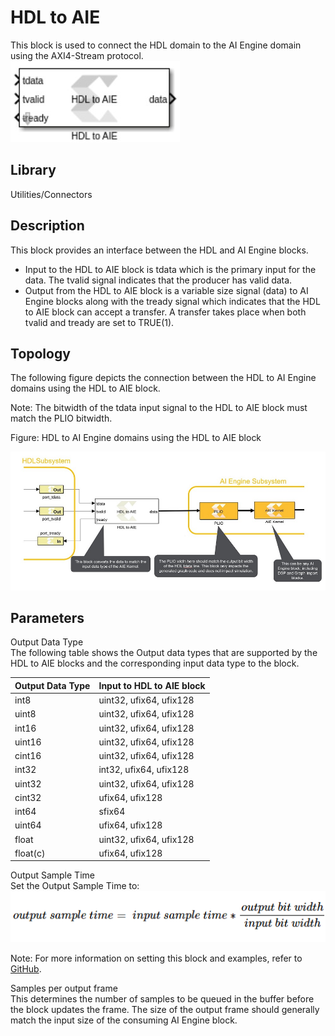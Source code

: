 # HDL to AIE

This block is used to connect the HDL domain to the AI Engine domain
using the AXI4-Stream protocol.  
![](./Images/uhd1647641624300.png)  

## Library

Utilities/Connectors

## Description

This block provides an interface between the HDL and AI Engine blocks.

- Input to the HDL to AIE block is tdata which is the primary input for
  the data. The tvalid signal indicates that the producer has valid
  data.
- Output from the HDL to AIE block is a variable size signal (data) to
  AI Engine blocks along with the tready signal which indicates that the
  HDL to AIE block can accept a transfer. A transfer takes place when
  both tvalid and tready are set to TRUE(1).

## Topology

The following figure depicts the connection between the HDL to AI Engine
domains using the HDL to AIE block.

Note: The bitwidth of the tdata input signal to the HDL to AIE block
must match the PLIO bitwidth.

Figure: HDL to AI Engine domains using the HDL to AIE block

  
![](./Images/kvw1647641797578.png)  

## Parameters

Output Data Type  
The following table shows the Output data types that are supported by
the HDL to AIE blocks and the corresponding input data type to the
block.

| Output Data Type | Input to HDL to AIE block |
|------------------|---------------------------|
| int8             | uint32, ufix64, ufix128   |
| uint8            | uint32, ufix64, ufix128   |
| int16            | uint32, ufix64, ufix128   |
| uint16           | uint32, ufix64, ufix128   |
| cint16           | uint32, ufix64, ufix128   |
| int32            | int32, ufix64, ufix128    |
| uint32           | uint32, ufix64, ufix128   |
| cint32           | ufix64, ufix128           |
| int64            | sfix64                    |
| uint64           | ufix64, ufix128           |
| float            | uint32, ufix64, ufix128   |
| float(c)         | ufix64, ufix128           |

Output Sample Time  
Set the Output Sample Time to:  
![](./Images/ief1631890511197.png)  

Note: For more information on setting this block and examples, refer to
[GitHub](https://github.com/Xilinx/Vitis_Model_Composer).

Samples per output frame  
This determines the number of samples to be queued in the buffer before
the block updates the frame. The size of the output frame should
generally match the input size of the consuming AI Engine block.
